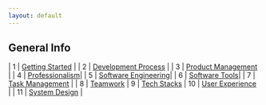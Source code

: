 ```yaml
---
layout: default
---
```



<title> Learning Software Engineering </title>

## General Info

| 1  | [Getting Started](Topics/Development_Process.md#Getting_Started.md) |
| 2  | [Development Process](Topics/Development_Process.md#resources-for-development-process) |
| 3  | [Product Management](Topics/Product_Management.md#resources-for-product-management) |
| 4  | [Professionalism](Topics/Professionalism.md#professionalism)|
| 5  | [Software Engineering](Topics/Software_Engineering.md#resources-for-software-engineering)|
| 6  | [Software Tools](Topics/Software_Tools.md#resources-for-software-tools)|
| 7  | [Task Management](Topics/Task_Management_Software.md#resources-for-task-management-software) |
| 8  | [Teamwork](Topics/Teamwork.md#resources-for-teamwork)
| 9  | [Tech Stacks](Topics/Tech_Stacks.md#tech-stacks)
| 10  | [User Experience](Topics/User_Experience.md#resources-for-user-experience) |
| 11 | [System Design](Topics/System_Design.md#system-design) |

